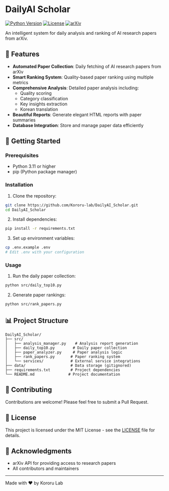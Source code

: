 # DailyAI Scholar

[![Python Version](https://img.shields.io/badge/python-3.11-blue.svg)](https://www.python.org/downloads/)
[![License](https://img.shields.io/badge/license-MIT-green.svg)](LICENSE)
[![arXiv](https://img.shields.io/badge/arXiv-cs.AI-red.svg)](https://arxiv.org/list/cs.AI/recent)

An intelligent system for daily analysis and ranking of AI research papers from arXiv.

## 🌟 Features

- **Automated Paper Collection**: Daily fetching of AI research papers from arXiv
- **Smart Ranking System**: Quality-based paper ranking using multiple metrics
- **Comprehensive Analysis**: Detailed paper analysis including:
  - Quality scoring
  - Category classification
  - Key insights extraction
  - Korean translation
- **Beautiful Reports**: Generate elegant HTML reports with paper summaries
- **Database Integration**: Store and manage paper data efficiently

## 🚀 Getting Started

### Prerequisites

- Python 3.11 or higher
- pip (Python package manager)

### Installation

1. Clone the repository:
```bash
git clone https://github.com/Kororu-lab/DailyAI_Scholar.git
cd DailyAI_Scholar
```

2. Install dependencies:
```bash
pip install -r requirements.txt
```

3. Set up environment variables:
```bash
cp .env.example .env
# Edit .env with your configuration
```

### Usage

1. Run the daily paper collection:
```bash
python src/daily_top10.py
```

2. Generate paper rankings:
```bash
python src/rank_papers.py
```

## 📊 Project Structure

```
DailyAI_Scholar/
├── src/
│   ├── analysis_manager.py    # Analysis report generation
│   ├── daily_top10.py        # Daily paper collection
│   ├── paper_analyzer.py     # Paper analysis logic
│   ├── rank_papers.py       # Paper ranking system
│   └── services/            # External service integrations
├── data/                    # Data storage (gitignored)
├── requirements.txt         # Project dependencies
└── README.md               # Project documentation
```

## 🤝 Contributing

Contributions are welcome! Please feel free to submit a Pull Request.

## 📝 License

This project is licensed under the MIT License - see the [LICENSE](LICENSE) file for details.

## 🙏 Acknowledgments

- arXiv API for providing access to research papers
- All contributors and maintainers

---

Made with ❤️ by Kororu Lab 